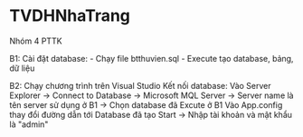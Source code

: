 # TVDHNhaTrang
Nhóm 4 PTTK

B1: Cài đặt database: - Chạy file btthuvien.sql - Execute tạo database, bảng, dữ liệu

B2: Chạy chương trình trên Visual Studio Kết nối database: Vào Server Explorer -> Connect to Database -> Microsoft MQL Server -> Server name là tên server sử dụng ở B1 -> Chọn database đã Excute ở B1 Vào App.config thay đổi đường dẫn tới Database đã tạo Start -> Nhập tài khoản và mật khẩu là "admin"
